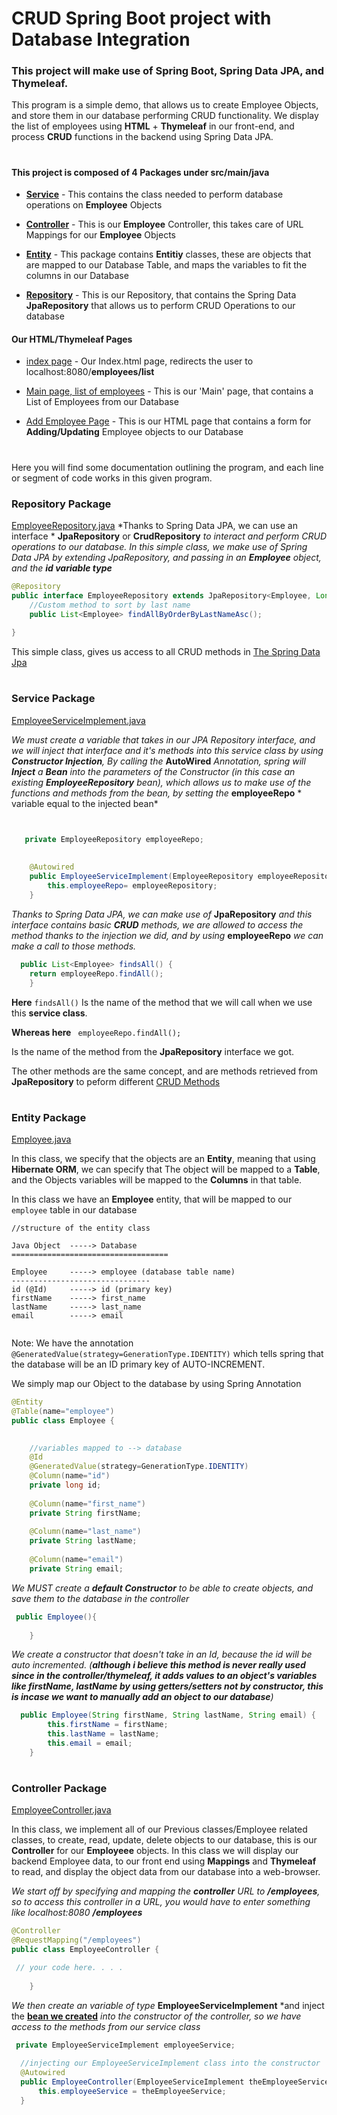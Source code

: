 # CRUD Spring Boot project with Database Integration


### This project will make use of Spring Boot, Spring Data JPA, and Thymeleaf.

This program is a simple demo, that allows us to create Employee Objects, and store them in our database performing CRUD functionality.
We display the list of employees using __HTML__ + __Thymeleaf__ in our front-end, and process __CRUD__ functions in the backend using Spring Data JPA.

#

#### This project is composed of 4 Packages under src/main/java
- [__Service__](src/main/java/com/ivanllamas/ThymeleafDemo/Service) - This contains the class needed to perform database operations on __Employee__ Objects

- [__Controller__](src/main/java/com/ivanllamas/ThymeleafDemo/controller) - This is our __Employee__ Controller, this takes care of URL Mappings for our __Employee__ Objects

- [__Entity__](src/main/java/com/ivanllamas/ThymeleafDemo/entity) - This package contains __Entitiy__ classes, these are objects that are mapped to our Database Table, and maps the variables to fit the columns in our Database
- [__Repository__](src/main/java/com/ivanllamas/ThymeleafDemo/repository) - This is our Repository, that contains the Spring Data __JpaRepository__ that allows us to perform CRUD Operations to our database

#### Our HTML/Thymeleaf Pages

- [index page](src/main/resources/static/index.html) - Our Index.html page, redirects the user to localhost:8080/__employees/list__

- [Main page, list of employees](src/main/resources/templates/employees/employee-list.html) - This is our 'Main' page, that contains a List of Employees from our Database

- [Add Employee Page](src/main/resources/templates/employees/addEmployeeForm.html) - This is our HTML page that contains a form for __Adding/Updating__ Employee objects to our Database



#
Here you will find some documentation outlining the program, and each line or segment of code works in this given program.

### Repository Package
[EmployeeRepository.java](src/main/java/com/ivanllamas/ThymeleafDemo/repository/EmployeeRepository.java)
*Thanks to Spring Data JPA, we can use an interface * __JpaRepository__ or __CrudRepository__ *to interact and perform CRUD operations to our database. In this simple class, we make use of Spring Data JPA by extending JpaRepository, and passing in an __Employee__ object, and the __id variable type__*

```Java
@Repository
public interface EmployeeRepository extends JpaRepository<Employee, Long>{
    //Custom method to sort by last name
    public List<Employee> findAllByOrderByLastNameAsc();
    
}
```
This simple class, gives us access to all CRUD methods in [The Spring Data Jpa](https://docs.spring.io/spring-data/jpa/docs/current/api/org/springframework/data/jpa/repository/JpaRepository.html)




#

### Service Package






   [EmployeeServiceImplement.java](src/main/java/com/ivanllamas/ThymeleafDemo/Service/EmployeeServiceImplement.java)   

*We must create a variable that takes in our JPA Repository interface, and we will inject that interface and it's methods into this service class by using __Constructor Injection__, By calling the* __AutoWired__ *Annotation, spring will __Inject__ a __Bean__ into the parameters of the Constructor (in this case an existing __EmployeeRepository__ bean), which allows us to make use of the functions and methods from the bean, by setting the* __employeeRepo__ * variable equal to the injected bean*
```Java


   private EmployeeRepository employeeRepo;
    
   
    @Autowired
    public EmployeeServiceImplement(EmployeeRepository employeeRepository){
        this.employeeRepo= employeeRepository;
    }
```

*Thanks to Spring Data JPA, we can make use of* __JpaRepository__ *and this interface contains basic __CRUD__ methods, we are allowed to access the method thanks to the injection we did, and by using* __employeeRepo__ *we can make a call to those methods.*

```Java
  public List<Employee> findsAll() {
    return employeeRepo.findAll();
    }
```

__Here__ `findsAll()`
Is the name of the method that we will call when we use this __service class__.

__Whereas here__ ` employeeRepo.findAll();`
 
 Is the name of the method from the __JpaRepository__ interface we got.
 
 The other methods are the same concept, and are methods retrieved from __JpaRepository__ to peform different [CRUD Methods](https://docs.spring.io/spring-data/jpa/docs/current/api/org/springframework/data/jpa/repository/JpaRepository.html)
 
 #
 
 ### Entity Package
[Employee.java](src/main/java/com/ivanllamas/ThymeleafDemo/entity/Employee.java)

In this class, we specify that the objects are an __Entity__, meaning that using __Hibernate ORM__, we can specify that The object will be mapped to a __Table__, and the Objects variables will be mapped to the __Columns__ in that table.

In this class we have an __Employee__ entity, that will be mapped to our `employee` table in our database

```
//structure of the entity class

Java Object  -----> Database
===================================

Employee     -----> employee (database table name)
-------------------------------
id (@Id)     -----> id (primary key)
firstName    -----> first_name
lastName     -----> last_name
email        -----> email


```

Note: We have the annotation ` @GeneratedValue(strategy=GenerationType.IDENTITY) ` which tells spring that the database will be an ID primary key of AUTO-INCREMENT.

We simply map our Object to the database by using Spring Annotation

```Java
@Entity
@Table(name="employee")
public class Employee {

    
    //variables mapped to --> database
    @Id
    @GeneratedValue(strategy=GenerationType.IDENTITY)
    @Column(name="id")
    private long id;
    
    @Column(name="first_name")
    private String firstName;
    
    @Column(name="last_name")
    private String lastName;
    
    @Column(name="email")
    private String email;
```
*We MUST create a __default Constructor__ to be able to create objects, and save them to the database in the controller*
```Java
 public Employee(){
        
    }
```

*We create a constructor that doesn't take in an Id, because the id will be auto incremented. (__although i believe this method is never really used since in the controller/thymeleaf, it adds values to an object's variables like firstName, lastName by using getters/setters not by constructor, this is incase we want to manually add an object to our database__)*
```Java
  public Employee(String firstName, String lastName, String email) {
        this.firstName = firstName;
        this.lastName = lastName;
        this.email = email;
    }
 ```
 
 #
 
 ### Controller Package
 [EmployeeController.java](src/main/java/com/ivanllamas/ThymeleafDemo/controller/EmployeeController.java)
 
In this class, we implement all of our Previous classes/Employee related classes, to create, read, update, delete objects to our database, this is our __Controller__ for our __Employeee__ objects. In this class we will display our backend Employee data, to our front end using __Mappings__ and __Thymeleaf__ to read, and display the object data from our database into a web-browser.  

*We start off by specifying and mapping the __controller__ URL to __/employees__, so to access this controller in a URL, you would have to enter something like localhost:8080 __/employees__*
```Java
@Controller
@RequestMapping("/employees")
public class EmployeeController {

 // your code here. . . .
 
    }
```

*We then create an variable of type* __EmployeeServiceImplement__ *and inject the [__bean we created__](src/main/java/com/ivanllamas/ThymeleafDemo/Service/EmployeeServiceImplement.java) *into the constructor of the controller, so we have access to the methods from our service class*

```Java
 private EmployeeServiceImplement employeeService;  
  
  //injecting our EmployeeServiceImplement class into the constructor
  @Autowired
  public EmployeeController(EmployeeServiceImplement theEmployeeService){
      this.employeeService = theEmployeeService;
  }
```


 
 





 
